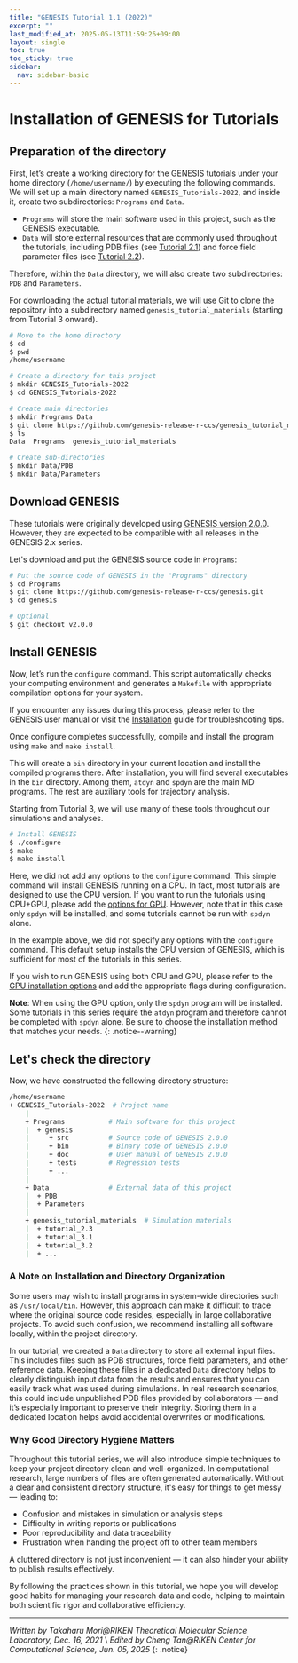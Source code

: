 ```yaml
---
title: "GENESIS Tutorial 1.1 (2022)"
excerpt: ""
last_modified_at: 2025-05-13T11:59:26+09:00
layout: single
toc: true
toc_sticky: true
sidebar:
  nav: sidebar-basic
---
```


# Installation of GENESIS for Tutorials

## Preparation of the directory


First, let’s create a working directory for the GENESIS tutorials under your
home directory (`/home/username/`) by executing the following commands. We will
set up a main directory named `GENESIS_Tutorials-2022`, and inside it, create two
subdirectories: `Programs` and `Data`.
- `Programs` will store the main software used in this project, such as the GENESIS executable.
- `Data` will store external resources that are commonly used throughout the tutorials, including PDB files (see [Tutorial 2.1](/tutorials/genesis_tutorial_2.1_2022/)) and force field parameter files (see [Tutorial 2.2](/tutorials/genesis_tutorial_2.2_2022/)).

Therefore, within the `Data` directory, we will also create two subdirectories:
`PDB` and `Parameters`.  

For downloading the actual tutorial materials, we will use Git to clone the
repository into a subdirectory named `genesis_tutorial_materials` (starting from
Tutorial 3 onward).

```bash
# Move to the home directory 
$ cd
$ pwd
/home/username

# Create a directory for this project
$ mkdir GENESIS_Tutorials-2022
$ cd GENESIS_Tutorials-2022

# Create main directories
$ mkdir Programs Data
$ git clone https://github.com/genesis-release-r-ccs/genesis_tutorial_materials
$ ls
Data  Programs  genesis_tutorial_materials

# Create sub-directories
$ mkdir Data/PDB
$ mkdir Data/Parameters
```

## Download GENESIS

These tutorials were originally developed using [GENESIS version 2.0.0](/docs/download/).
However, they are expected to be compatible with all releases in the GENESIS 2.x series.


Let's download and put the GENESIS source code in `Programs`:
```bash
# Put the source code of GENESIS in the "Programs" directory 
$ cd Programs
$ git clone https://github.com/genesis-release-r-ccs/genesis.git
$ cd genesis

# Optional
$ git checkout v2.0.0
```


## Install GENESIS

Now, let’s run the `configure` command. This script automatically checks your
computing environment and generates a `Makefile` with appropriate compilation
options for your system.

If you encounter any issues during this process, please refer to the GENESIS
user manual or visit the [Installation](/docs/installation/) guide for
troubleshooting tips.

Once configure completes successfully, compile and install the program using
`make` and `make install`.

This will create a `bin` directory in your current location and install the
compiled programs there. After installation, you will find several executables
in the `bin` directory. Among them, `atdyn` and `spdyn` are the main MD
programs. The rest are auxiliary tools for trajectory analysis.

Starting from Tutorial 3, we will use many of these tools throughout our
simulations and analyses.

```bash
# Install GENESIS
$ ./configure
$ make
$ make install
```

Here, we did not add any options to the `configure` command. This simple command
will install GENESIS running on a CPU. In fact, most tutorials are designed to
use the CPU version. If you want to run the tutorials using CPU+GPU, please add
the [options for GPU](/docs/installation/). However, note that in this case only
`spdyn` will be installed, and some tutorials cannot be run with `spdyn` alone.


In the example above, we did not specify any options with the `configure` command.
This default setup installs the CPU version of GENESIS, which is sufficient for
most of the tutorials in this series.

If you wish to run GENESIS using both CPU and GPU, please refer to the 
[GPU installation options](/docs/installation/) and add the appropriate flags 
during configuration.

**Note**: When using the GPU option, only the `spdyn` program will be installed.
Some tutorials in this series require the `atdyn` program and therefore cannot
be completed with `spdyn` alone. Be sure to choose the installation method that
matches your needs.
{: .notice--warning}


## Let's check the directory

Now, we have constructed the following directory structure:

```bash
/home/username
+ GENESIS_Tutorials-2022  # Project name
    |
    + Programs           # Main software for this project
    |  + genesis
    |     + src          # Source code of GENESIS 2.0.0
    |     + bin          # Binary code of GENESIS 2.0.0
    |     + doc          # User manual of GENESIS 2.0.0
    |     + tests        # Regression tests
    |     + ...
    |
    + Data               # External data of this project
    |  + PDB
    |  + Parameters
    |
    + genesis_tutorial_materials  # Simulation materials
    |  + tutorial_2.3
    |  + tutorial_3.1
    |  + tutorial_3.2
    |  + ...
```


### A Note on Installation and Directory Organization

Some users may wish to install programs in system-wide directories such as
`/usr/local/bin`. However, this approach can make it difficult to trace where
the original source code resides, especially in large collaborative projects.
To avoid such confusion, we recommend installing all software locally, within
the project directory.

In our tutorial, we created a `Data` directory to store all external input
files. This includes files such as PDB structures, force field parameters, and
other reference data. Keeping these files in a dedicated `Data` directory helps
to clearly distinguish input data from the results and ensures that you can
easily track what was used during simulations. In real research scenarios, this
could include unpublished PDB files provided by collaborators — and it’s
especially important to preserve their integrity. Storing them in a dedicated
location helps avoid accidental overwrites or modifications.


### Why Good Directory Hygiene Matters

Throughout this tutorial series, we will also introduce simple techniques to
keep your project directory clean and well-organized. In computational research,
large numbers of files are often generated automatically. Without a clear and
consistent directory structure, it's easy for things to get messy — leading to:

- Confusion and mistakes in simulation or analysis steps
- Difficulty in writing reports or publications
- Poor reproducibility and data traceability
- Frustration when handing the project off to other team members

A cluttered directory is not just inconvenient — it can also hinder your ability
to publish results effectively.

By following the practices shown in this tutorial, we hope you will develop good
habits for managing your research data and code, helping to maintain both
scientific rigor and collaborative efficiency.

---

*Written by Takaharu Mori@RIKEN Theoretical Molecular Science
Laboratory, Dec. 16, 2021* \\
*Edited by Cheng Tan@RIKEN Center for Computational Science, Jun. 05, 2025*
{: .notice}

